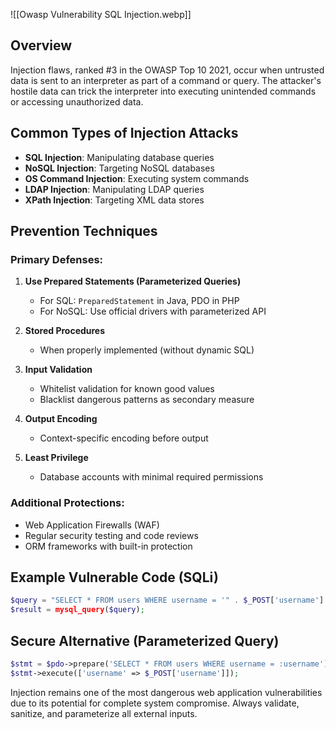 
![[Owasp Vulnerability SQL Injection.webp]]
## Overview
Injection flaws, ranked #3 in the OWASP Top 10 2021, occur when untrusted data is sent to an interpreter as part of a command or query. The attacker's hostile data can trick the interpreter into executing unintended commands or accessing unauthorized data.

## Common Types of Injection Attacks
- **SQL Injection**: Manipulating database queries
- **NoSQL Injection**: Targeting NoSQL databases
- **OS Command Injection**: Executing system commands
- **LDAP Injection**: Manipulating LDAP queries
- **XPath Injection**: Targeting XML data stores

## Prevention Techniques

### Primary Defenses:
1. **Use Prepared Statements (Parameterized Queries)**
   - For SQL: `PreparedStatement` in Java, PDO in PHP
   - For NoSQL: Use official drivers with parameterized API

2. **Stored Procedures**
   - When properly implemented (without dynamic SQL)

3. **Input Validation**
   - Whitelist validation for known good values
   - Blacklist dangerous patterns as secondary measure

4. **Output Encoding**
   - Context-specific encoding before output

5. **Least Privilege**
   - Database accounts with minimal required permissions

### Additional Protections:
- Web Application Firewalls (WAF)
- Regular security testing and code reviews
- ORM frameworks with built-in protection

## Example Vulnerable Code (SQLi)
```php
$query = "SELECT * FROM users WHERE username = '" . $_POST['username'] . "'";
$result = mysql_query($query);
```

## Secure Alternative (Parameterized Query)
```php
$stmt = $pdo->prepare('SELECT * FROM users WHERE username = :username');
$stmt->execute(['username' => $_POST['username']]);
```

Injection remains one of the most dangerous web application vulnerabilities due to its potential for complete system compromise. Always validate, sanitize, and parameterize all external inputs.